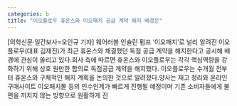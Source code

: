```yaml
---
categories: b
title: "이오플로우 휴온스와 이오패치 공급 계약 해지 배경은"
---
```

[의학신문·일간보사=오인규 기자] 웨어러블 인슐린 펌프 ‘이오패치’로 널리 알려진 이오플로우(대표 김재진)가 최근 휴온스와 채결했던 독점 공급 계약을 해지한다고 공시해 배경에 관심이 쏠리고 있다.회사 측에 따르면 휴온스와 이오플로우는 각각 핵심역량을 강화하기 위해 상호 원만한 합의로 독점공급 계약을 해지했다. 이오플로우는 수개월 전부터 휴온스와 구체적인 해지 계획을 논의한 것으로 알려졌다.양사는 재고 정리와 온라인 구매사이트 이오패치몰 등의 인수인계가 빠르게 진행될 예정이며 기존 소비자들에게 불편을 끼치지 않는 방향으로 원활하게 진